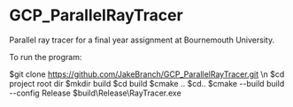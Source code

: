 # GCP_ParallelRayTracer
Parallel ray tracer for a final year assignment at Bournemouth University.


To run the program:

$git clone https://github.com/JakeBranch/GCP_ParallelRayTracer.git \n
$cd project root dir
$mkdir build
$cd build 
$cmake ..
$cd..
$cmake --build build --config Release
$build\Release\RayTracer.exe
